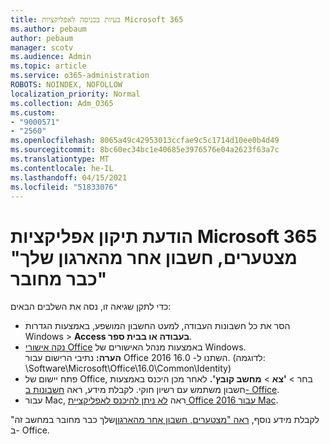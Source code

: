 ```yaml
---
title: בעיות בכניסה לאפליקציות Microsoft 365
ms.author: pebaum
author: pebaum
manager: scotv
ms.audience: Admin
ms.topic: article
ms.service: o365-administration
ROBOTS: NOINDEX, NOFOLLOW
localization_priority: Normal
ms.collection: Adm_O365
ms.custom:
- "9000571"
- "2560"
ms.openlocfilehash: 8065a49c42953013ccfae9c5c1714d10ee0b4d49
ms.sourcegitcommit: 8bc60ec34bc1e40685e3976576e04a2623f63a7c
ms.translationtype: MT
ms.contentlocale: he-IL
ms.lasthandoff: 04/15/2021
ms.locfileid: "51833076"
---
```

# <a name="fixing-the-microsoft-365-apps-sorry-another-account-from-your-organization-is-already-signed-in-message"></a>הודעת תיקון אפליקציות Microsoft 365 "מצטערים, חשבון אחר מהארגון שלך כבר מחובר"

כדי לתקן שגיאה זו, נסה את השלבים הבאים:

- הסר את כל חשבונות העבודה, למעט החשבון המושפע, באמצעות הגדרות Windows > **Access בעבודה או בבית ספר**.
- [נקה אישורי Office](https://docs.microsoft.com/office/troubleshoot/error-messages/another-account-already-signed-in#step-3-clear-cached-credentials-on-the-computer) באמצעות מנהל האישורים של Windows.<br/>
    **הערה:** נתיבי הרישום עבור Office 2016 השתנו ל- 16.0. (לדוגמה: \Software\Microsoft\Office\16.0\Common\Identity\)
- פתח יישום של Office, בחר  >  **'צא**  >  **מחשב קובץ'.** לאחר מכן היכנס באמצעות חשבון משתמש עם רשיון חוקי. לקבלת מידע, ראה [חשבונות ב- Office](https://support.office.com/article/accounts-in-office-628ea040-f265-49de-b986-be09c3ebf8a9).
- עבור Mac, ראה [לא ניתן להיכנס לאפליקציית Office 2016 עבור Mac](https://docs.microsoft.com/office365/troubleshoot/authentication/sign-in-to-office-2016-for-mac-fail).

לקבלת מידע נוסף, [ראה "מצטערים, חשבון אחר מהארגון](https://docs.microsoft.com/office/troubleshoot/error-messages/another-account-already-signed-in)שלך כבר מחובר במחשב זה" ב- Office.